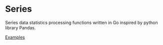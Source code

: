 # Series

Series data statistics processing functions written in Go inspired by python library Pandas.

[Examples](https://github.com/WinPooh32/fta/blob/master/fta.go)
